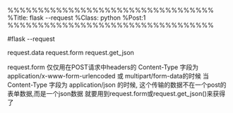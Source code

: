 %%%%%%%%%%%%%%%%%%%%%%%%%%%%%%%%%%
%Title: flask --request
%Class: python
%Post:1
%%%%%%%%%%%%%%%%%%%%%%%%%%%%%%%%%%

#flask --request

request.data
request.form
request.get_json


request.form 仅仅用在POST请求中headers的 Content-Type 字段为application/x-www-form-urlencoded 或 multipart/form-data的时候
当 Content-Type 字段为 application/json 的时候, 这个传输的数据不在一个post的表单数据,而是一个json数据
就要用到request.form或request.get_json()来获得了
